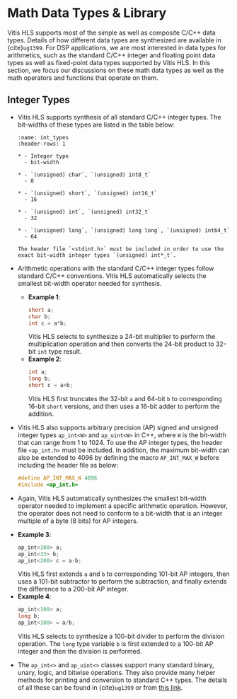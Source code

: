 # Math Data Types & Library

Vitis HLS supports most of the simple as well as composite C/C++ data
types. Details of how different data types are synthesized are
available in {cite}`ug1399`. For DSP applications, we are most
interested in data types for arithmetics, such as the standard C/C++
integer and floating point data types as well as fixed-point data
types supported by Vitis HLS. In this section, we focus our
discussions on these math data types as well as the math operators and
functions that operate on them.

## Integer Types
* Vitis HLS supports synthesis of all standard C/C++ integer
  types. The bit-widths of these types are listed in the table below:
  ```{list-table} Vitis HLS-supported standard C/C++ integer type bit-widths
  :name: int_types
  :header-rows: 1

  * - Integer type
    - bit-width

  * - `(unsigned) char`, `(unsigned) int8_t`
    - 8

  * - `(unsigned) short`, `(unsigned) int16_t`
    - 16

  * - `(unsigned) int`, `(unsigned) int32_t`
    - 32

  * - `(unsigned) long`, `(unsigned) long long`, `(unsigned) int64_t`
    - 64
  ```
  ```{tip}
  The header file `<stdint.h>` must be included in order to use the
  exact bit-width integer types `(unsigned) int*_t`.
  ```

* Arithmetic operations with the standard C/C++ integer types follow
  standard C/C++ conventions. Vitis HLS automatically selects the
  smallest bit-width operator needed for synthesis. 
  - **Example 1**:
    ```c++
    short a;
    char b;
    int c = a*b;
    ```
    Vitis HLS selects to synthesize a 24-bit multiplier to perform
    the multiplication operation and then converts the 24-bit
    product to 32-bit `int` type result.
  - **Example 2**: 
    ```c++ 
    int a; 
    long b; 
    short c = a+b; 
    ``` 
    Vitis HLS first truncates the 32-bit `a` and 64-bit `b` to
    corresponding 16-bit `short` versions, and then uses a 16-bit adder
    to perform the addition.
  
* Vitis HLS also supports arbitrary precision (AP) signed and unsigned integer types
  `ap_int<W>` and `ap_uint<W>` in C++, where `W` is the bit-width that can
  range from 1 to 1024. To use the AP integer types, the header file
  `<ap_int.h>` must be included. In addition, the maximum bit-width
  can also be extended to 4096 by defining the macro `AP_INT_MAX_W`
  before including the header file as below:
  ```c++
  #define AP_INT_MAX_W 4096
  #include <ap_int.h>
  ```

* Again, Vitis HLS automatically synthesizes the smallest bit-width
  operator needed to implement a specific arithmetic
  operation. However, the operator does not need to conform to a
  bit-width that is an integer multiple of a byte (8 bits) for AP
  integers.
 - **Example 3**:
    ```c++
    ap_int<100> a;
    ap_int<33> b;
    ap_int<200> c = a-b;
    ```
    Vitis HLS first extends `a` and `b` to
    corresponding 101-bit AP integers, then uses a 101-bit subtractor
    to perform the subtraction, and finally extends the difference to
    a 200-bit AP integer.
  - **Example 4**: 
    ```c++ 
    ap_int<100> a; 
    long b; 
    ap_int<100> = a/b; 
    ``` 
    Vitis HLS selects to synthesize a 100-bit divider to perform
    the division operation. The `long` type variable `b` is first
    extended to a 100-bit AP integer and then the division is performed.
  
  * The `ap_int<>` and `ap_uint<>` classes support many standard
    binary, unary, logic, and bitwise operations. They also provide
    many helper methods for printing and conversion to standard C++
    types. The details of all these can be found in {cite}`ug1399` or
    from [this
    link](https://docs.xilinx.com/r/en-US/ug1399-vitis-hls/C-Arbitrary-Precision-Integer-Types).
